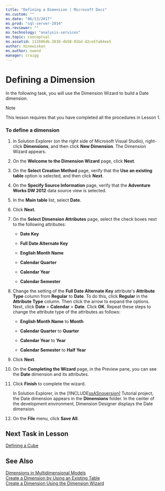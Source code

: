 ```yaml
---
title: "Defining a Dimension | Microsoft Docs"
ms.custom: ""
ms.date: "06/13/2017"
ms.prod: "sql-server-2014"
ms.reviewer: ""
ms.technology: "analysis-services"
ms.topic: conceptual
ms.assetid: 112696db-3838-4b50-91bd-d2ce5fa04ee5
author: minewiskan
ms.author: owend
manager: craigg
---
```

# Defining a Dimension
  In the following task, you will use the Dimension Wizard to build a Date dimension.  
  
> [!NOTE]  
>  This lesson requires that you have completed all the procedures in Lesson 1.  
  
### To define a dimension  
  
1.  In Solution Explorer (on the right side of Microsoft Visual Studio), right-click **Dimensions**, and then click **New Dimension**. The Dimension Wizard appears.  
  
2.  On the **Welcome to the Dimension Wizard** page, click **Next**.  
  
3.  On the **Select Creation Method** page, verify that the **Use an existing table** option is selected, and then click **Next**.  
  
4.  On the **Specify Source Information** page, verify that the **Adventure Works DW 2012** data source view is selected.  
  
5.  In the **Main table** list, select **Date**.  
  
6.  Click **Next**.  
  
7.  On the **Select Dimension Attributes** page, select the check boxes next to the following attributes:  
  
    -   **Date Key**  
  
    -   **Full Date Alternate Key**  
  
    -   **English Month Name**  
  
    -   **Calendar Quarter**  
  
    -   **Calendar Year**  
  
    -   **Calendar Semester**  
  
8.  Change the setting of the **Full Date Alternate Key** attribute's **Attribute Type** column from **Regular** to **Date**. To do this, click **Regular** in the **Attribute Type** column. Then click the arrow to expand the options. Next, click **Date** > **Calendar** > **Date**. Click **OK**. Repeat these steps to change the attribute type of the attributes as follows:  
  
    -   **English Month Name** to **Month**  
  
    -   **Calendar Quarter** to **Quarter**  
  
    -   **Calendar Year** to **Year**  
  
    -   **Calendar Semester** to **Half Year**  
  
9. Click **Next**.  
  
10. On the **Completing the Wizard** page, in the Preview pane, you can see the **Date** dimension and its attributes.  
  
11. Click **Finish** to complete the wizard.  
  
     In Solution Explorer, in the [!INCLUDE[ssASnoversion](../includes/ssasnoversion-md.md)] Tutorial project, the Date dimension appears in the **Dimensions** folder. In the center of the development environment, Dimension Designer displays the Date dimension.  
  
12. On the **File** menu, click **Save All**.  
  
## Next Task in Lesson  
 [Defining a Cube](lesson-2-2-defining-a-cube.md)  
  
## See Also  
 [Dimensions in Multidimensional Models](multidimensional-models/dimensions-in-multidimensional-models.md)   
 [Create a Dimension by Using an Existing Table](multidimensional-models/create-a-dimension-by-using-an-existing-table.md)   
 [Create a Dimension Using the Dimension Wizard](multidimensional-models/create-a-dimension-using-the-dimension-wizard.md)  
  
  
